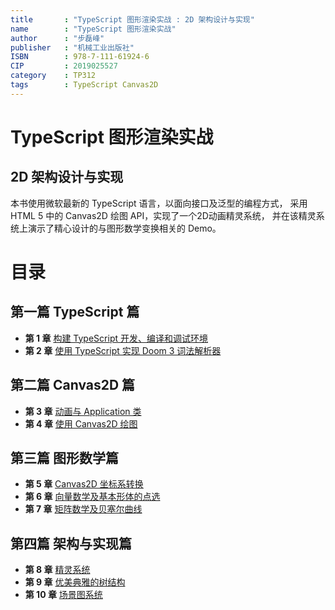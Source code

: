 ```yaml
---
title       : "TypeScript 图形渲染实战 : 2D 架构设计与实现"
name        : "TypeScript 图形渲染实战"
author      : "步磊峰"
publisher   : "机械工业出版社"
ISBN        : 978-7-111-61924-6
CIP         : 2019025527
category    : TP312
tags        : TypeScript Canvas2D
---
```


TypeScript 图形渲染实战
=====================
2D 架构设计与实现
---------------

本书使用微软最新的 TypeScript 语言，以面向接口及泛型的编程方式，
采用 HTML 5 中的 Canvas2D 绘图 API，实现了一个2D动画精灵系统，
并在该精灵系统上演示了精心设计的与图形数学变换相关的 Demo。

# 目录

##  第一篇 TypeScript 篇

- **第 1 章** [构建 TypeScript 开发、编译和调试环境][chapter01]
- **第 2 章** [使用 TypeScript 实现 Doom 3 词法解析器][chapter02]

## 第二篇 Canvas2D 篇

- **第 3 章** [动画与 Application 类][chapter03]
- **第 4 章** [使用 Canvas2D 绘图][chapter04]

## 第三篇 图形数学篇

- **第 5 章** [Canvas2D 坐标系转换][chapter05]
- **第 6 章** [向量数学及基本形体的点选][chapter06]
- **第 7 章** [矩阵数学及贝塞尔曲线][chapter07]

## 第四篇 架构与实现篇

- **第 8 章** [精灵系统][chapter08]
- **第 9 章** [优美典雅的树结构][chapter09]
- **第 10 章** [场景图系统][chapter10]

[chapter01]: <./chapter01>
[chapter02]: <./chapter02>
[chapter03]: <./chapter03>
[chapter04]: <./chapter04>
[chapter05]: <./chapter05>
[chapter06]: <./chapter06>
[chapter07]: <./chapter07>
[chapter08]: <./chapter08>
[chapter09]: <./chapter09>
[chapter10]: <./chapter10>
